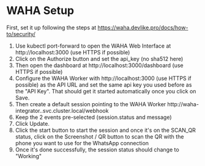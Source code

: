 # WAHA Setup

First, set it up following the steps at https://waha.devlike.pro/docs/how-to/security/

1. Use kubectl port-forward to open the WAHA Web Interface at http://localhost:3000 (use HTTPS if possible)
1. Click on the Authorize button and set the api_key (no sha512 here)
1. Then open the dashboard at http://localhost:3000/dashboard (use HTTPS if possible)
1. Configure the WAHA Worker with http://localhost:3000 (use HTTPS if possible) as the API URL and set the same api key you used before as the "API Key". That should get it started automatically once you click on Save.
1. Then create a default session pointing to the WAHA Worker http://waha-integrator.<ai-customer-service-namespace>.svc.cluster.local/webhook
1. Keep the 2 events pre-selected (session.status and message)
1. Click Update.
1. Click the start button to start the session and once it's on the SCAN_QR status, click on the Screenshot / QR button to scan the QR with the phone you want to use for the WhatsApp connection
1. Once it's done successfully, the session status should change to "Working"


